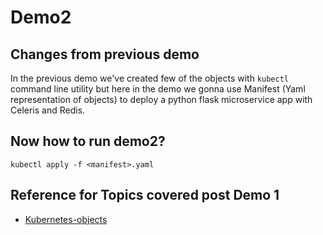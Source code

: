 # Demo2


## Changes from previous demo

In the previous demo we've created few of the objects with `kubectl` command line utility but here in the demo we gonna use Manifest (Yaml representation of objects) to deploy a python flask microservice app with Celeris and Redis.

## Now how to run demo2?

```
kubectl apply -f <manifest>.yaml
```

## Reference for Topics covered post Demo 1

* [Kubernetes-objects](https://kubernetes.io/docs/concepts/overview/working-with-objects/kubernetes-objects/)
